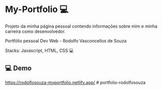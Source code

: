 # My-Portfolio 💻
Projeto da minha página pessoal contendo informações sobre mim e minha carreira como desenvolvedor.

Portfólio pessoal Dev Web - Rodolfo Vasconcellos de Souza

Stacks: Javascript, HTML, CSS
💻


## 💻 Demo

https://rodolfosouza-myportfolio.netlify.app/
#   p o r t f o l i o - r o d o l f o s o u z a  
 